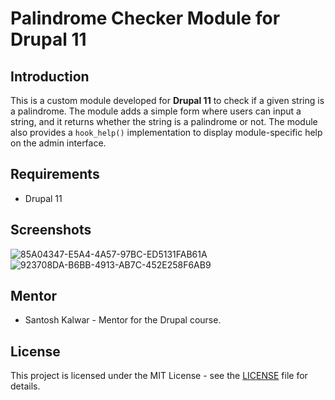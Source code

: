 # Palindrome Checker Module for Drupal 11

## Introduction
This is a custom module developed for **Drupal 11** to check if a given string is a palindrome. The module adds a simple form where users can input a string, and it returns whether the string is a palindrome or not. The module also provides a `hook_help()` implementation to display module-specific help on the admin interface.

## Requirements
- Drupal 11

## Screenshots
![85A04347-E5A4-4A57-97BC-ED5131FAB61A](https://github.com/user-attachments/assets/52cde507-d8ab-4d43-9d2d-6c19e151d2b3)
![923708DA-B6BB-4913-AB7C-452E258F6AB9](https://github.com/user-attachments/assets/5c247faa-2c04-4a03-983b-6fbf14402618)

## Mentor
- Santosh Kalwar - Mentor for the Drupal course.

## License
This project is licensed under the MIT License - see the [LICENSE](./LICENSE) file for details.
